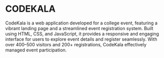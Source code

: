 # CODEKALA
CodeKala is a web application developed for a college event, featuring a vibrant landing page and a streamlined event registration system. Built using HTML, CSS, and JavaScript, it provides a responsive and engaging interface for users to explore event details and register seamlessly. With over 400–500 visitors and 200+ registrations, CodeKala effectively managed event participation.







